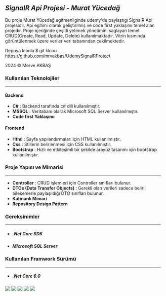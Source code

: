 ## ***SignalR Api Projesi - Murat Yücedağ***
Bu proje Murat Yücedağ egitmenliginde udemy'de paylaştıgı SignalR Api projesidir. Api egitimi olarak geliştirilmiş ve code first yaklaşımı temel alan projedir. Proje içeriğinde çeşitli yetenek yönetimini saglayan temel CRUD(Create, Read, Update, Delete) kullanılmaktadır. Vitrin kısmında görüntülenmek üzere veriler veri tabanından çekilmektedir. 

Depoya klonla
$ git klonu https://github.com/mrvakbas/UdemySignalRProject

2024 © Merve AKBAŞ

### Kullanılan Teknolojiler 
***
#### Backend
 * **C#** : Backend tarafında c# dili kullanılmıştır. 
 * **MSSQL** : Veritabanı olarak Microsoft SQL Server kullanılmıştır.
 * **Code first Yaklaşımı**
#### Frontend
 * **Html** : Sayfa yapılandırmaları için HTML kullanılmıştır. 
 * **Css** : Stillerin belirlenmesi için CSS kullanılmıştır.
 * **Bootstrap** : Hızlı ve etkileşimli bir şekilde arayüz tasarımı için bootstrap kullanılmıştır.

### Proje Yapısı ve Mimarisi
***
* **Controller** : CRUD işlemleri için Controller sınıfları bulunur. 
* **DTOs (Data Transfer Objects)** : Gerekli olan verileri sadece belirli bileşenlerle paylaşıldığı DTO sınıfları bulunur. 
* **Katmanlı Mimari** 
* **Repository Design Pattern** 

### Gereksinimler
***
* ##### .Net Core SDK
* ##### Microsoft SQL Server

### Kullanılan Framwork Sürümü
***
* ##### .Net Core 6.0


![](https://i.hizliresim.com/94d1bdb.jpg)
![](https://i.hizliresim.com/m1lwpc0.jpg)
![](https://i.hizliresim.com/adzymm4.jpg)
![](https://i.hizliresim.com/7j2pm70.jpg)
![](https://i.hizliresim.com/la8my1a.jpg)
